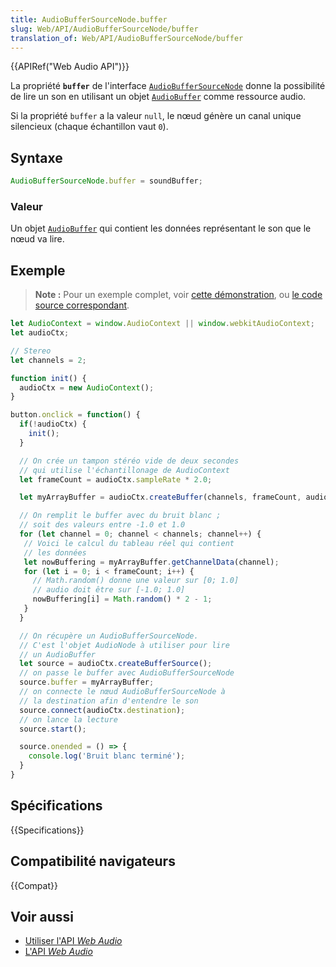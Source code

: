 ```yaml
---
title: AudioBufferSourceNode.buffer
slug: Web/API/AudioBufferSourceNode/buffer
translation_of: Web/API/AudioBufferSourceNode/buffer
---
```


{{APIRef("Web Audio API")}}

La propriété **`buffer`** de l'interface [`AudioBufferSourceNode`](/fr/docs/Web/API/AudioBufferSourceNode) donne la possibilité de lire un son en utilisant un objet [`AudioBuffer`](/fr/docs/Web/API/AudioBuffer) comme ressource audio.

Si la propriété `buffer` a la valeur `null`, le nœud génère un canal unique silencieux (chaque échantillon vaut `0`).

## Syntaxe

```js
AudioBufferSourceNode.buffer = soundBuffer;
```

### Valeur

Un objet [`AudioBuffer`](/fr/docs/Web/API/AudioBuffer) qui contient les données représentant le son que le nœud va lire.

## Exemple

> **Note :** Pour un exemple complet, voir [cette démonstration](https://mdn.github.io/webaudio-examples/audio-buffer/), ou [le code source correspondant](https://github.com/mdn/webaudio-examples/blob/master/audio-buffer/index.html).

```js
let AudioContext = window.AudioContext || window.webkitAudioContext;
let audioCtx;

// Stereo
let channels = 2;

function init() {
  audioCtx = new AudioContext();
}

button.onclick = function() {
  if(!audioCtx) {
    init();
  }

  // On crée un tampon stéréo vide de deux secondes
  // qui utilise l'échantillonage de AudioContext
  let frameCount = audioCtx.sampleRate * 2.0;

  let myArrayBuffer = audioCtx.createBuffer(channels, frameCount, audioCtx.sampleRate);

  // On remplit le buffer avec du bruit blanc ;
  // soit des valeurs entre -1.0 et 1.0
  for (let channel = 0; channel < channels; channel++) {
   // Voici le calcul du tableau réel qui contient
   // les données
   let nowBuffering = myArrayBuffer.getChannelData(channel);
   for (let i = 0; i < frameCount; i++) {
     // Math.random() donne une valeur sur [0; 1.0]
     // audio doit être sur [-1.0; 1.0]
     nowBuffering[i] = Math.random() * 2 - 1;
   }
  }

  // On récupère un AudioBufferSourceNode.
  // C'est l'objet AudioNode à utiliser pour lire
  // un AudioBuffer
  let source = audioCtx.createBufferSource();
  // on passe le buffer avec AudioBufferSourceNode
  source.buffer = myArrayBuffer;
  // on connecte le nœud AudioBufferSourceNode à
  // la destination afin d'entendre le son
  source.connect(audioCtx.destination);
  // on lance la lecture
  source.start();

  source.onended = () => {
    console.log('Bruit blanc terminé');
  }
}
```

## Spécifications

{{Specifications}}

## Compatibilité navigateurs

{{Compat}}

## Voir aussi

- [Utiliser l'API <i lang="en">Web Audio</i>](/fr/docs/Web/API/Web_Audio_API/Using_Web_Audio_API)
- [L'API <i lang="en">Web Audio</i>](/fr/docs/Web/API/Web_Audio_API)
